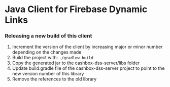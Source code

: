 # Java Client for Firebase Dynamic Links

### Releasing a new build of this client
1. Increment the version of the client by increasing major or minor number depending on the changes made
2. Build the project with: ```./gradlew build```
3. Copy the generated jar to the cashbox-dss-server/libs folder
4. Update build.gradle file of the cashbox-dss-server project to point to the new version number of this library
5. Remove the references to the old library
